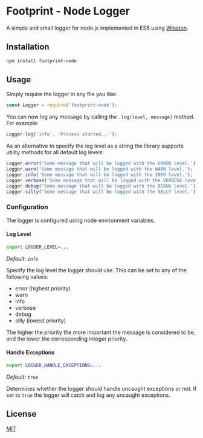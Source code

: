 # Footprint - Node Logger

A simple and small logger for node.js implemented in ES6 using [Winston](https://github.com/winstonjs/winston).

## Installation

```bash
npm install footprint-node
```

## Usage

Simply require the logger in any file you like:

```js
const Logger = require('footprint-node');
```

You can now log any message by calling the `.log(level, message)` method. For example:

```js
Logger.log('info', 'Process started...');
```

As an alternative to specify the log level as a string the library supports utility methods for 
all default log levels:

```js
Logger.error('Some message that will be logged with the ERROR level.');
Logger.warn('Some message that will be logged with the WARN level.');
Logger.info('Some message that will be logged with the INFO level.');
Logger.verbose('Some message that will be logged with the VERBOSE level.');
Logger.debug('Some message that will be logged with the DEBUG level.');
Logger.silly('Some message that will be logged with the SILLY level.');
```

### Configuration

The logger is configured using node environment variables.

#### Log Level

```bash
export LOGGER_LEVEL=...
```

*Default: `info`*

Specify the log level the logger should use. This can be set to any of the following values:

* error (highest priority)
* warn
* info
* verbose
* debug
* silly (lowest priority)

The higher the priority the more important the message is considered to be, and the lower the corresponding integer priority.


#### Handle Exceptions

```bash
export LOGGER_HANDLE_EXCEPTIONS=...
```

*Default: `true`*

Determines whether the logger should handle uncaught exceptions or not. If set to `true` the logger will catch and log any
uncaught exceptions.

## License

[MIT](https://opensource.org/licenses/MIT)